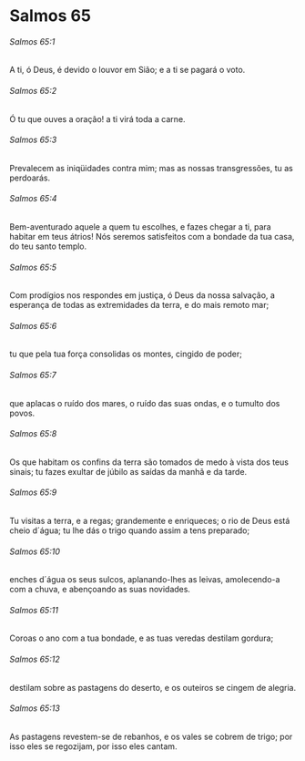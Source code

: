 # Salmos 65

###### Salmos 65:1

A ti, ó Deus, é devido o louvor em Sião; e a ti se pagará o voto.

###### Salmos 65:2

Ó tu que ouves a oração! a ti virá toda a carne.

###### Salmos 65:3

Prevalecem as iniqüidades contra mim; mas as nossas transgressões, tu as perdoarás.

###### Salmos 65:4

Bem-aventurado aquele a quem tu escolhes, e fazes chegar a ti, para habitar em teus átrios! Nós seremos satisfeitos com a bondade da tua casa, do teu santo templo.

###### Salmos 65:5

Com prodígios nos respondes em justiça, ó Deus da nossa salvação, a esperança de todas as extremidades da terra, e do mais remoto mar;

###### Salmos 65:6

tu que pela tua força consolidas os montes, cingido de poder;

###### Salmos 65:7

que aplacas o ruído dos mares, o ruído das suas ondas, e o tumulto dos povos.

###### Salmos 65:8

Os que habitam os confins da terra são tomados de medo à vista dos teus sinais; tu fazes exultar de júbilo as saídas da manhã e da tarde.

###### Salmos 65:9

Tu visitas a terra, e a regas; grandemente e enriqueces; o rio de Deus está cheio d´água; tu lhe dás o trigo quando assim a tens preparado;

###### Salmos 65:10

enches d´água os seus sulcos, aplanando-lhes as leivas, amolecendo-a com a chuva, e abençoando as suas novidades.

###### Salmos 65:11

Coroas o ano com a tua bondade, e as tuas veredas destilam gordura;

###### Salmos 65:12

destilam sobre as pastagens do deserto, e os outeiros se cingem de alegria.

###### Salmos 65:13

As pastagens revestem-se de rebanhos, e os vales se cobrem de trigo; por isso eles se regozijam, por isso eles cantam.

